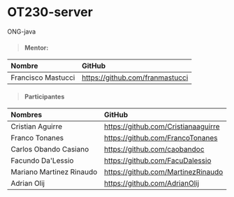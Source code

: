 # OT230-server
ONG-java


> #### Mentor:
|         Nombre          |                GitHub                 |
|  :-------------------   | :-----------------------------------  |
| Francisco Mastucci      | https://github.com/franmastucci       |

> #### Participantes
|         Nombres         |                GitHub                 |
|  :-------------------   | :-----------------------------------  |
| Cristian Aguirre        | <https://github.com/Cristianaaguirre> |
| Franco Tonanes          | <https://github.com/FrancoTonanes>    |
| Carlos Obando Casiano   | <https://github.com/caobandoc>        |
| Facundo Da'Lessio       | <https://github.com/FacuDalessio>     |
| Mariano Martinez Rinaudo| <https://github.com/MartinezRinaudo>  |
| Adrian Olij             | <https://github.com/AdrianOlij>       |
